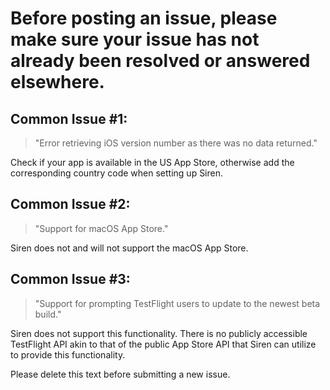 # Before posting an issue, please make sure your issue has not already been resolved or answered elsewhere.

## Common Issue #1:
> "Error retrieving iOS version number as there was no data returned."

Check if your app is available in the US App Store, otherwise add the corresponding country code when setting up Siren.

## Common Issue #2:
> "Support for macOS App Store."

Siren does not and will not support the macOS App Store.

## Common Issue #3:
> "Support for prompting TestFlight users to update to the newest beta build."

Siren does not support this functionality. There is no publicly accessible TestFlight API akin to that of the public App Store API that Siren can utilize to provide this functionality.

Please delete this text before submitting a new issue.

